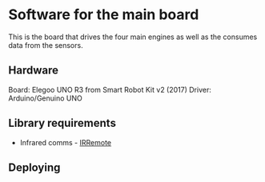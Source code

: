 # Software for the main board

This is the board that drives the four main engines as well as the consumes data from the sensors.

## Hardware

Board: Elegoo UNO R3 from Smart Robot Kit v2 (2017)
Driver: Arduino/Genuino UNO

## Library requirements

- Infrared comms - [IRRemote](https://www.arduino.cc/reference/en/libraries/irremote/)

## Deploying

